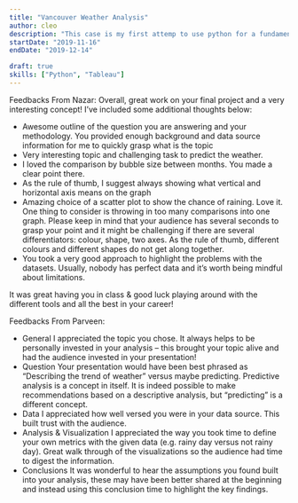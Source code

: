 ```yaml
---
title: "Vancouver Weather Analysis"
author: cleo
description: "This case is my first attemp to use python for a fundamental grasp of data analysis methodologies and visualization."
startDate: "2019-11-16"
endDate: "2019-12-14"

draft: true
skills: ["Python", "Tableau"]
---
```


Feedbacks From Nazar:
Overall, great work on your final project and a very interesting concept! I’ve included some additional thoughts below:

- Awesome outline of the question you are answering and your methodology. You provided enough background and data source information for me to quickly grasp what is the topic
- Very interesting topic and challenging task to predict the weather.
- I loved the comparison by bubble size between months. You made a clear point there.
- As the rule of thumb, I suggest always showing what vertical and horizontal axis means on the graph
- Amazing choice of a scatter plot to show the chance of raining. Love it. One thing to consider is throwing in too many comparisons into one graph. Please keep in mind that your audience has several seconds to grasp your point and it might be challenging if there are several differentiators: colour, shape, two axes. As the rule of thumb, different colours and different shapes do not get along together.
- You took a very good approach to highlight the problems with the datasets. Usually, nobody has perfect data and it’s worth being mindful about limitations.

It was great having you in class & good luck playing around with the different tools and all the best in your career!

Feedbacks From Parveen:

- General
  I appreciated the topic you chose. It always helps to be personally invested in your analysis – this brought your
  topic alive and had the audience invested in your presentation!
- Question
  Your presentation would have been best phrased as “Describing the trend of weather” versus maybe predicting.
  Predictive analysis is a concept in itself. It is indeed possible to make recommendations based on a descriptive analysis, but “predicting” is a different concept.
- Data
  I appreciated how well versed you were in your data source. This built trust with the audience.
- Analysis & Visualization
  I appreciated the way you took time to define your own metrics with the given data (e.g. rainy day versus not rainy day).
  Great walk through of the visualizations so the audience had time to digest the information.
- Conclusions
  It was wonderful to hear the assumptions you found built into your analysis, these may have been better shared
  at the beginning and instead using this conclusion time to highlight the key findings.
